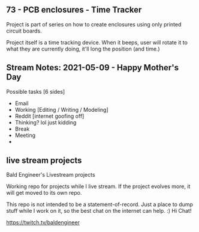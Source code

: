 ## 73 - PCB enclosures - Time Tracker

Project is part of series on how to create enclosures using only printed circuit boards.

Project itself is a time tracking device. When it beeps, user will rotate it to what they are currently doing, it'll long the position (and time.)

## Stream Notes: 2021-05-09 - Happy Mother's Day

Possible tasks [6 sides]
* Email
* Working [Editing / Writing / Modeling]
* Reddit [internet goofing off]
* Thinking? lol just kidding
* Break
* Meeting
* 



## live stream projects
 Bald Engineer's Livestream projects

Working repo for projects while I live stream. If the project evolves more, it will get moved to its own repo.

This repo is not intended to be a statement-of-record. Just a place to dump stuff while I work on it, so the best chat on the internet can help. :) Hi Chat!

https://twitch.tv/baldengineer